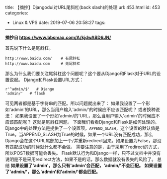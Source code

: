 title: 【摘抄】Djangodui对URL尾斜杠(back slash)的处理
url: 453.html
id: 453
categories:
  - Linux &amp; VPS
date: 2019-07-06 20:58:27
tags:
---
**摘抄自 https://www.bbsmax.com/A/kjdwABD6JN/** 

首先说下什么是尾斜杠。

    http://www.baidu.com/    # 有尾斜杠
    http://www.baidu.com     # 无尾斜杠
    

那么为什么我们要关注尾斜杠这个问题呢？这个要从Django和Flask对于URL的设置说起。 Django和Flask设置URL方式：

    r'^admin/$'   # Django
    'admin/'   # flask
    

可见两者都是基于字符串的匹配。所以问题就出来了： 如果我设置了一个形如'admin'的URL，那么当用户输入'admin/'的时候应不应该匹配呢？ 或者换种说法： 如果我设置了一个形如'admin/的'URL，那么当用户输入'admin'的时候应不应该匹配呢？ 这就是尾斜杠问题。 下面我们看看Django和Flask是如何处理的。 Django中的处理方法是提供了一个设置项，`APPEND_SLASH`，这个设置的默认值是True。当APPEND_SLASH为True的时候，如果一个URL没有匹配成功，那么Django会在这个URL尾部加上一个`/`并重新redirect回来。如果设置为False，那没有匹配成功的时候就什么都不会做。 需要注意的是，由于采用了redirect的方式，所以POST数据可能会丢失。 Flask默认行为和Django一样，只不过文档中并没有说明是不是采用redirect方法，如果不是的话，那么数据就没有丢失的风险了。 总结 **如果设置了'admin'，那么只有'admin'会匹配，'admin/'不会匹配。** **如果设置了'admin/'，那么'admin'和'admin/'都会匹配。**